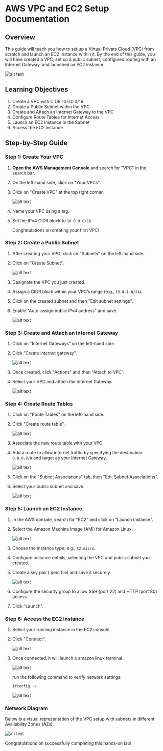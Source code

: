# AWS VPC and EC2 Setup Documentation

## Overview
This guide will teach you how to set up a Virtual Private Cloud (VPC) from scratch and launch an EC2 instance within it. By the end of this guide, you will have created a VPC, set up a public subnet, configured routing with an Internet Gateway, and launched an EC2 instance.

![alt text](https://github.com/AhnafNabil/poridhi.io.intern/blob/main/Basic%20AWS%20LAB/EC2-Setup/images/arch-diagram.png?raw=true)

## Learning Objectives
1. Create a VPC with CIDR 10.0.0.0/16
2. Create a Public Subnet within the VPC
3. Create and Attach an Internet Gateway to the VPC
4. Configure Route Tables for Internet Access
5. Launch an EC2 Instance in the Subnet
6. Access the EC2 Instance

## Step-by-Step Guide

### Step 1: Create Your VPC
1. **Open the AWS Management Console** and search for "VPC" in the search bar.
2. On the left-hand side, click on "Your VPCs".
3. Click on "Create VPC" at the top right corner.

   ![alt text](https://github.com/AhnafNabil/poridhi.io.intern/blob/main/Basic%20AWS%20LAB/EC2-Setup/images/create-vpc.jpeg?raw=true)

4. Name your VPC using a tag.
5. Set the IPv4 CIDR block to `10.0.0.0/16`.

   Congratulations on creating your first VPC!

### Step 2: Create a Public Subnet
1. After creating your VPC, click on "Subnets" on the left-hand side.
2. Click on "Create Subnet".

   <!-- ![Create Subnet](image) -->
   ![alt text](https://github.com/AhnafNabil/poridhi.io.intern/blob/main/Basic%20AWS%20LAB/EC2-Setup/images/Create-subnet.jpeg?raw=true)

3. Designate the VPC you just created.
4. Assign a CIDR block within your VPC’s range (e.g., `10.0.1.0/24`).
5. Click on the created subnet and then "Edit subnet settings".
6. Enable "Auto-assign public IPv4 address" and save.

   <!-- ![Enable Auto-assign IPv4](image) -->
   ![alt text](https://github.com/AhnafNabil/poridhi.io.intern/blob/main/Basic%20AWS%20LAB/EC2-Setup/images/edit-subnet-settings.jpeg?raw=true)

### Step 3: Create and Attach an Internet Gateway
1. Click on "Internet Gateways" on the left-hand side.
2. Click "Create internet gateway".

   <!-- ![Create Internet Gateway](image) -->
   ![alt text](https://github.com/AhnafNabil/poridhi.io.intern/blob/main/Basic%20AWS%20LAB/EC2-Setup/images/create-internet-gateway.jpeg?raw=true)

3. Once created, click "Actions" and then "Attach to VPC".
4. Select your VPC and attach the Internet Gateway.

   ![alt text](https://github.com/AhnafNabil/poridhi.io.intern/blob/main/Basic%20AWS%20LAB/EC2-Setup/images/Attach-to-VPC.jpeg?raw=true)

### Step 4: Create Route Tables
1. Click on "Route Tables" on the left-hand side.
2. Click "Create route table".

   <!-- ![Create Route Table](image) -->
   ![alt text](https://github.com/AhnafNabil/poridhi.io.intern/blob/main/Basic%20AWS%20LAB/EC2-Setup/images/Create-route-table.jpeg?raw=true)

3. Associate the new route table with your VPC.
4. Add a route to allow internet traffic by specifying the destination `0.0.0.0/0` and target as your Internet Gateway.

   <!-- ![Add Route](image) -->
   ![alt text](https://github.com/AhnafNabil/poridhi.io.intern/blob/main/Basic%20AWS%20LAB/EC2-Setup/images/Edit-routes.jpeg?raw=true)

5. Click on the "Subnet Associations" tab, then "Edit Subnet Associations".
6. Select your public subnet and save.

   <!-- ![Associate Subnet](image) -->
   ![alt text](https://github.com/AhnafNabil/poridhi.io.intern/blob/main/Basic%20AWS%20LAB/EC2-Setup/images/edit-subnet-associations.jpeg?raw=true)

### Step 5: Launch an EC2 Instance
1. In the AWS console, search for "EC2" and click on "Launch Instance".
2. Select the Amazon Machine Image (AMI) for Amazon Linux.

   ![alt text](https://github.com/AhnafNabil/poridhi.io.intern/blob/main/Basic%20AWS%20LAB/EC2-Setup/images/AMI.jpeg?raw=true)

3. Choose the instance type, e.g., `t2.micro`.
4. Configure instance details, selecting the VPC and public subnet you created.
5. Create a key pair (.pem file) and save it securely.

   <!-- ![Create Key Pair](image) -->
   ![alt text](https://github.com/AhnafNabil/poridhi.io.intern/blob/main/Basic%20AWS%20LAB/EC2-Setup/images/key-pair-login.jpeg?raw=true)

6. Configure the security group to allow SSH (port 22) and HTTP (port 80) access.
7. Click "Launch".

### Step 6: Access the EC2 Instance
1. Select your running instance in the EC2 console.
2. Click "Connect".

   <!-- ![Connect to Instance](image) -->
   ![alt text](https://github.com/AhnafNabil/poridhi.io.intern/blob/main/Basic%20AWS%20LAB/EC2-Setup/images/connect-instance.jpeg?raw=true)


3. Once connected, it will launch a amazon linux terminal.

   ![alt text](https://github.com/AhnafNabil/poridhi.io.intern/blob/main/Basic%20AWS%20LAB/EC2-Setup/images/terminal.jpeg?raw=true)

   run the following command to verify network settings:

   ```bash
   ifconfig -a
   ```

   <!-- ![ifconfig Output](image) -->
   ![alt text](https://github.com/AhnafNabil/poridhi.io.intern/blob/main/Basic%20AWS%20LAB/EC2-Setup/images/ifconfig.jpeg?raw=true)

### Network Diagram
Below is a visual representation of the VPC setup with subnets in different Availability Zones (AZs).

   <!-- ![VPC Network Diagram](image) -->
   ![alt text](https://github.com/AhnafNabil/poridhi.io.intern/blob/main/Basic%20AWS%20LAB/EC2-Setup/images/Resouce-map.jpeg?raw=true)

Congratulations on successfully completing this hands-on lab!
